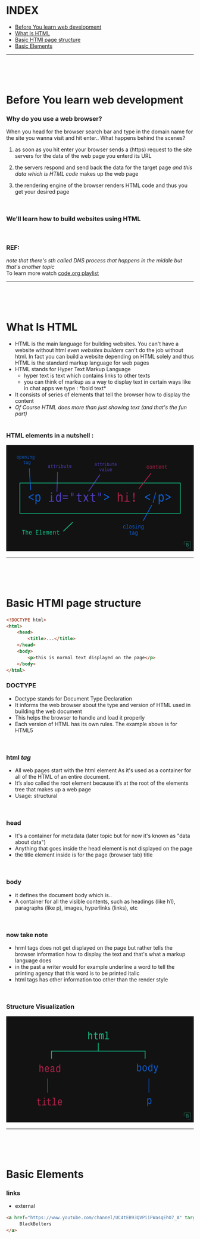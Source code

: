 # INDEX
- [Before You learn web development](#l0)
- [What Is HTML](#l1)
- [Basic HTMl page structure](#l2)
- [Basic Elements](#l3)
___
<br><br><br>


# <span id="l0">Before You learn web development</span>


### Why do you use a web browser?

When you head for the browser search bar and type in the domain name for the site you wanna visit and hit enter.. What happens behind the scenes?


1) as soon as you hit enter your browser sends a (https) request to the site servers for the data of the web page you enterd its URL

2) the servers respond and send back the data for the target page _and this data which is HTML code_ makes up the web page

3) the rendering engine of the browser renders HTML code and thus you get your desired page 

<br>

### We'll learn how to build websites using HTML

<br>

### REF:

_note that there's sth called DNS process that happens in the middle but that's another topic_
<br>
To learn more watch [code.org playlist](https://www.youtube.com/playlist?list=PLzdnOPI1iJNfMRZm5DDxco3UdsFegvuB7)

___
<br><br><br>


# <span id="l1">What Is HTML</span>
- HTML is the main language for building websites. You can't have a website without html _even websites builders_ can't do the job without html. In fact you can build a website depending on HTML solely and thus HTML is the standard markup language for web pages
- HTML stands for Hyper Text Markup Language
    - hyper text is text which contains links to other texts
    - you can think of markup as a way to display text in certain ways like in chat apps we type : \*bold text\*
- It consists of series of elements that tell the browser how to display the content
- _Of Course HTML does more than just showing text (and that's the fun part)_
<br><br>
### HTML elements in a nutshell :
![HTML elements in a nutshell](https://raw.githubusercontent.com/blackbeltdevelopers/cheatsheats/main/assets/md-pics/html-element.jpg)
___
<br><br><br>

# <span id="l2">Basic HTMl page structure</span>
```HTML
<!DOCTYPE html>
<html>
    <head>
        <title>...</title>
    </head>
    <body>
        <p>this is normal text displayed on the page</p>
    </body>
</html>
```
### DOCTYPE
- Doctype stands for Document Type Declaration
- It informs the web browser about the type and version of HTML used in building the web document
- This helps the browser to handle and load it properly
- Each version of HTML has its own rules. The example above is for HTML5
<br>

### html _tag_

- All web pages start with the html element As it's used as a container for all of the HTML of an entire document.
- It’s also called the root element because it’s at the root of the elements tree that makes up a web page
- Usage: structural
<br>

### head

- It's a container for metadata (later topic but for now it's known as "data about data")
- Anything that goes inside the head element is not displayed on the page
- the title element inside is for the page (browser tab) title
<br>

### body

- it defines the document body which is..
- A container for all the visible contents, such as headings (like h1), paragraphs (like p), images, hyperlinks (links), etc
<br>

### now take note

- hrml tags does not get displayed on the page but rather tells the browser information how to display the text and that's what a markup language does
- in the past a writer would for example underline a word to tell the printing agency that this word is to be printed italic
- html tags has other information too other than the render style
<br>

### Structure Visualization
![](https://raw.githubusercontent.com/blackbeltdevelopers/cheatsheats/main/assets/md-pics/basic-html-page-Visualization.jpg)
___
<br><br><br>

# <span id="l3">Basic Elements</span>

### links

- external
```HTML
<a href="https://www.youtube.com/channel/UC4tEB93QVPiiFWasqEhO7_A" target="_blank">
     BlackBelters
</a>
```

